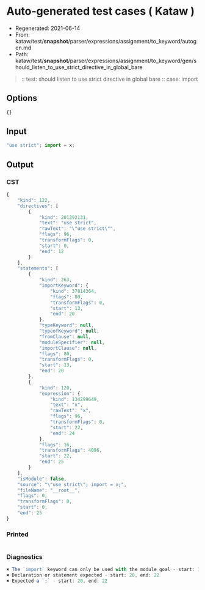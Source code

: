 # Auto-generated test cases ( Kataw )
- Regenerated: 2021-06-14
- From: kataw/test/__snapshot__/parser/expressions/assignment/to_keyword/autogen.md
- Path: kataw/test/__snapshot__/parser/expressions/assignment/to_keyword/gen/should_listen_to_use_strict_directive_in_global_bare
> :: test: should listen to use strict directive in global bare
> :: case: import
## Options

`````js
{}
`````
## Input

`````js
"use strict"; import = x;
`````
## Output

### CST

```javascript
{
    "kind": 122,
    "directives": [
        {
            "kind": 201392131,
            "text": "use strict",
            "rawText": "\"use strict\"",
            "flags": 96,
            "transformFlags": 0,
            "start": 0,
            "end": 12
        }
    ],
    "statements": [
        {
            "kind": 263,
            "importKeyword": {
                "kind": 37814364,
                "flags": 80,
                "transformFlags": 0,
                "start": 13,
                "end": 20
            },
            "typeKeyword": null,
            "typeofKeyword": null,
            "fromClause": null,
            "moduleSpecifier": null,
            "importClause": null,
            "flags": 80,
            "transformFlags": 0,
            "start": 13,
            "end": 20
        },
        {
            "kind": 120,
            "expression": {
                "kind": 134299649,
                "text": "x",
                "rawText": "x",
                "flags": 96,
                "transformFlags": 0,
                "start": 22,
                "end": 24
            },
            "flags": 16,
            "transformFlags": 4096,
            "start": 22,
            "end": 25
        }
    ],
    "isModule": false,
    "source": "\"use strict\"; import = x;",
    "fileName": "__root__",
    "flags": 0,
    "transformFlags": 0,
    "start": 0,
    "end": 25
}
```

### Printed

```javascript

```

### Diagnostics

```javascript
✖ The `import` keyword can only be used with the module goal - start: 13, end: 22
✖ Declaration or statement expected - start: 20, end: 22
✖ Expected a `;` - start: 20, end: 22

```

